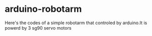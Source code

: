 # arduino-robotarm
Here's the codes of a simple robotarm that controled by arduino.It is powerd by 3 sg90 servo motors
